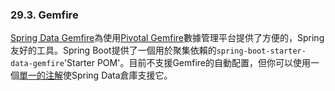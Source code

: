 ### 29.3. Gemfire

[Spring Data Gemfire](https://github.com/spring-projects/spring-data-gemfire)為使用[Pivotal Gemfire](http://www.pivotal.io/big-data/pivotal-gemfire#details)數據管理平台提供了方便的，Spring友好的工具。Spring Boot提供了一個用於聚集依賴的`spring-boot-starter-data-gemfire`'Starter POM'。目前不支援Gemfire的自動配置，但你可以使用一個[單一的注解](https://github.com/spring-projects/spring-data-gemfire/blob/master/src/main/java/org/springframework/data/gemfire/repository/config/EnableGemfireRepositories.java)使Spring Data倉庫支援它。
